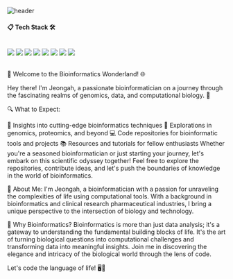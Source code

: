 ![header](https://capsule-render.vercel.app/api?type=venom&color=ffc1cc&height=300&section=header&text=Jeongah%20Lee&fontSize=90&fontColor=fc8eac)




####  :clipboard: Tech Stack 🛠
 <br/>
<img src="https://img.shields.io/badge/R-276DC3?style=for-the-badge&logo=R&logoColor=white">
<img src="https://img.shields.io/badge/Python-3776AB?style=for-the-badge&logo=Python&logoColor=white">
<img src="https://img.shields.io/badge/C++-00599C?style=for-the-badge&logo=cplusplus&logoColor=white">
<img src="https://img.shields.io/badge/PyTorch-FCAE1E?style=for-the-badge&logo=pytorch&logoColor=white">
<img src="https://img.shields.io/badge/MySQL-4479A1?style=for-the-badge&logo=MySQL&logoColor=white">
<img src="https://img.shields.io/badge/Docker-2496ED?style=for-the-badge&logo=docker&logoColor=white">
<img src="https://img.shields.io/badge/github-181717?style=for-the-badge&logo=github&logoColor=white">
<img src="https://img.shields.io/badge/VSCode-007ACC?style=for-the-badge&logo=VisualStudioCode&logoColor=white">
 
   <br/>
   <br/>

   🧬 Welcome to the Bioinformatics Wonderland! 🌐

Hey there! I'm Jeongah, a passionate bioinformatician on a journey through the fascinating realms of genomics, data, and computational biology. 🚀


🔍 What to Expect:

🧠 Insights into cutting-edge bioinformatics techniques
🌱 Explorations in genomics, proteomics, and beyond
💻 Code repositories for bioinformatic tools and projects
📚 Resources and tutorials for fellow enthusiasts
Whether you're a seasoned bioinformatician or just starting your journey, let's embark on this scientific odyssey together! Feel free to explore the repositories, contribute ideas, and let's push the boundaries of knowledge in the world of bioinformatics.

🔬 About Me:
I'm Jeongah, a bioinformatician with a passion for unraveling the complexities of life using computational tools. With a background in bioinformatics and clinical research pharmaceutical industries, I bring a unique perspective to the intersection of biology and technology.

🌱 Why Bioinformatics?
Bioinformatics is more than just data analysis; it's a gateway to understanding the fundamental building blocks of life. It's the art of turning biological questions into computational challenges and transforming data into meaningful insights. Join me in discovering the elegance and intricacy of the biological world through the lens of code.

Let's code the language of life! 🖥️🧬
 
